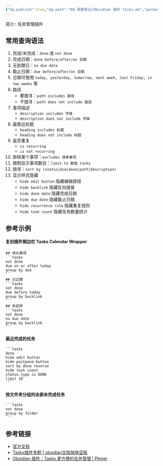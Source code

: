 ```yaml
---
{"dg-publish":true,"dg-path":"08 零散笔记/Obsidian 插件 Tasks.md","permalink":"/08 零散笔记/Obsidian 插件 Tasks/","created":"2024-05-09","updated":"2024-05-09"}
---
```


简介:: 任务管理插件

## 常用查询语法
1. 完成/未完成：`done` 或 `not done`
2. 完成日期：`done before/after/on 日期`
3. 无到期日：`no due date`
4. 截止日期：`due before/after/on 日期`
5. 日期可使用 `today, yesterday, tomorrow, next week, last Friday, in two weeks` 等
6. 路径
	- 要搜寻：`path includes 路径`
	- 不搜寻：`path does not include 路径`
7. 事项描述
	- `description includes 字串`
	- `description does not include 字串`
8. 最靠近标题
	- `heading includes 标题`
	- `heading does not include 标题`
9. 是否重复
	- `is recurring`
	- `is not recurring`
10. 排除某个事项：`excludes 清单事项`
11. 限制显示事项数目：`limit to 数值 tasks`
12. 排序：`sort by (status|due|done|path|description)`
13. 显示样式隐藏 
	- `hide edit button` 隐藏编辑按钮
	- `hide backlink` 隐藏反向链接
	- `hide done date` 隐藏完成日期
	- `hide due date` 隐藏截止日期
	- `hide recurrence rule` 隐藏重复规则
	- `hide task count` 隐藏任务数量统计

## 参考示例
#### 复刻插件侧边栏 Tasks Calendar Wrapper
````
## 待办事项
```tasks
not done
due on or after today
group by due
```
## 已过期
```tasks
not done 
due before today
group by backlink
```
## 未安排
```tasks
not done
no due date
group by backlink
```
````

#### 最近完成的任务
````
```tasks
done
hide edit button
hide postpone button
sort by done reverse
hide task count
status.type is DONE
limit 10
```
````

#### 按文件夹分组的全部未完成任务
````
```tasks
not done
group by folder
```
````

## 参考链接
- [官方文档](https://publish.obsidian.md/tasks/Introduction)
- [Tasks插件专题 | obsidian文档咖啡豆版](https://coffeetea.top/zh/tasks/#_1-%E4%B8%93%E6%A0%8F%E4%BB%8B%E7%BB%8D)
- [Obsidian 插件：Tasks 更方便的任务管理 | Pkmer](https://pkmer.cn/Pkmer-Docs/10-obsidian/obsidian%E7%A4%BE%E5%8C%BA%E6%8F%92%E4%BB%B6/obsidian-tasks-plugin/)